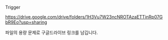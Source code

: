 Trigger

https://drive.google.com/drive/folders/1H3Vu7W23ncNROTAzaETTinRp07GbR9Eo?usp=sharing

파일의 용량 문제로 구글드라이브 링크를 남깁니다.
